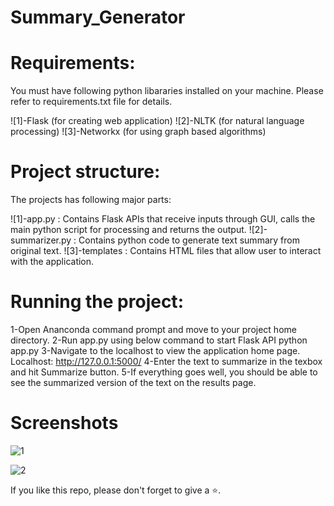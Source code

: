 # Summary_Generator

# Requirements:
You must have following python libararies installed on your machine. Please refer to requirements.txt file for details.

![1]-Flask (for creating web application)
![2]-NLTK (for natural language processing)
![3]-Networkx (for using graph based algorithms)

# Project structure:
The projects has following major parts:

![1]-app.py : Contains Flask APIs that receive inputs through GUI, calls the main python script for processing and returns the output.
![2]-summarizer.py : Contains python code to generate text summary from original text.
![3]-templates : Contains HTML files that allow user to interact with the application.

# Running the project:
1-Open Ananconda command prompt and move to your project home directory.
2-Run app.py using below command to start Flask API python app.py
3-Navigate to the localhost to view the application home page. Localhost: http://127.0.0.1:5000/
4-Enter the text to summarize in the texbox and hit Summarize button.
5-If everything goes well, you should be able to see the summarized version of the text on the results page.

# Screenshots

![1](https://user-images.githubusercontent.com/61036755/91711561-b5c4ed80-eba3-11ea-9f47-1d57096b5092.png)

![2](https://user-images.githubusercontent.com/61036755/91711569-b8bfde00-eba3-11ea-93f9-30332ce5bf96.png)


If you like this repo, please don't forget to give a ⭐.

